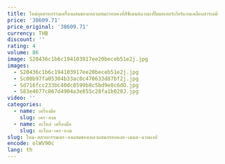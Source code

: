 ```yaml
---
title: ใหม่อุตสาหกรรมเครื่องผสมของเหลวผสมกรอบคงที่สีซีเมนต์ฉาบผงปั๊มมอเตอร์เกียร์แกนเคลือบสารเคมี
price: '38609.71'
price_original: '38609.71'
currency: THB
discount: ''
rating: 4
volume: 86
image: S20436c1b6c194103917ee20beceb51e2j.jpg
images:
  - S20436c1b6c194103917ee20beceb51e2j.jpg
  - Sc00b97fa05304b33ac0c470633d87bf2j.jpg
  - Sd716fcc233bc40dc8599b8c5bd9e8c6dO.jpg
  - S83e4677c867d4904a3e855c28fa1b028J.jpg
video: ''
categories:
  - name: เครื่องมือ
    slug: เคร-องม
  - name: อะไหล่ เครื่องมือ
    slug: อะไหล-เคร-องม
slug: ใหม-ตสาหกรรมเคร-องผสมของเหลวผสมกรอบคงท-เมนต-ฉาบผงป
encode: olWV90c
lang: th
---
```

  
